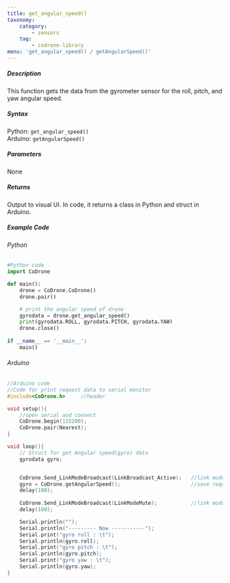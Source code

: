 ```yaml
---
title: get_angular_speed()
taxonomy:
    category:
        - sensors
    tag:
        - codrone-library
menu: 'get_angular_speed() / getAngularSpeed()'
---
```


##### Description

This function gets the data from the gyrometer sensor for the roll, pitch, and yaw angular speed.

##### Syntax
Python: ```get_angular_speed()```<br />
Arduino: ```getAngularSpeed()```

##### Parameters

None

##### Returns

Output to visual UI. In code, it returns a class in Python and struct in Arduino.

##### Example Code
###### Python
```python
#Python code
import CoDrone

def main():
	drone = CoDrone.CoDrone()
	drone.pair()

	# print the angular speed of drone
	gyrodata = drone.get_angular_speed()
	print(gyrodata.ROLL, gyrodata.PITCH, gyrodata.YAW)
    drone.close()
	
if __name__ == '__main__':
	main()

```
###### Arduino
```c
//Arduino code
//Code for print request data to serial monitor
#include<CoDrone.h>		//header

void setup(){
	//open serial and connect
	CoDrone.begin(115200);
	CoDrone.pair(Nearest);	
}

void loop(){
	// Struct for get Angular speed(gyro) data
	gyrodata gyro;


	CoDrone.Send_LinkModeBroadcast(LinkBroadcast_Active);	//link module mode change => Active
	gyro = CoDrone.getAngularSpeed();						//save request data
	delay(100);
	    
	CoDrone.Send_LinkModeBroadcast(LinkModeMute);       	//link module mode change => Mute
	delay(100);

	Serial.println("");
	Serial.println("--------- Now -----------");
	Serial.print("gyro roll : \t");
	Serial.println(gyro.roll);
	Serial.print("gyro pitch : \t");
	Serial.println(gyro.pitch);
	Serial.print("gyro yaw : \t");
	Serial.println(gyro.yaw);	
}

```